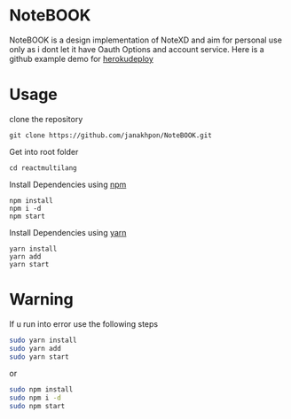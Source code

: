 # NoteBOOK
  NoteBOOK is a design implementation of NoteXD and aim for personal use only as i dont let it have Oauth Options and account service. Here is a github example demo for [herokudeploy](https://arcane-spire.herokuapp.com/)



# Usage

clone the repository

    git clone https://github.com/janakhpon/NoteBOOK.git

Get into root folder

    cd reactmultilang

Install Dependencies using [npm](https://www.npmjs.com/)

    npm install
    npm i -d
    npm start

Install Dependencies using [yarn](https://yarnpkg.com/en/)

    yarn install
    yarn add
    yarn start




# Warning
If u run into error use the following steps

```bash
sudo yarn install
sudo yarn add
sudo yarn start
```
or

```bash
sudo npm install
sudo npm i -d
sudo npm start
```

